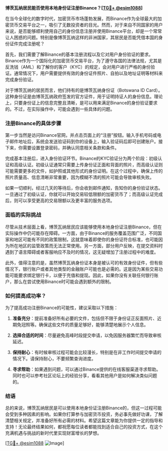 **博茨瓦纳居民能否使用本地身份证注册Binance？[[TG💪+ @esim1088](https://t.me/s/esim1088)]**

在当今全球化的数字时代，加密货币市场蓬勃发展，而Binance作为全球最大的加密货币交易平台之一，吸引了无数投资者的目光。然而，对于来自不同国家的用户来说，是否能够顺利使用自己的身份信息注册并使用Binance平台，却是一个常常让人困惑的问题。特别是像博茨瓦纳这样的非洲国家，其居民是否能凭借本国的身份证件完成注册呢？

首先，我们需要了解Binance的基本注册流程以及它对用户身份验证的要求。Binance作为一个国际化的加密货币交易平台，为了遵守各国的法律法规，尤其是反洗钱（AML）和了解你的客户（KYC）的规定，会对用户进行严格的身份验证。通常情况下，用户需要提供有效的身份证件照片、自拍以及地址证明等材料来完成身份验证。

对于博茨瓦纳的居民而言，他们持有的是博茨瓦纳身份证（Botswana ID Card）。这种身份证是由博茨瓦纳政府签发的官方证件，用于证明持证人的身份信息。理论上，只要身份证上的信息完整且清晰，是可以用来满足Binance的身份验证要求的。不过，在实际操作中，可能会遇到一些具体的问题。

### 注册Binance的具体步骤

第一步当然是访问Binance官网，并点击页面上的“注册”按钮。输入手机号码或电子邮件地址后，系统会发送验证码到你的设备上，输入验证码后即可创建账户。接下来，你需要设置登录密码，并确认同意相关条款和条件。

完成基本注册后，进入身份验证环节。Binance的KYC验证分为两个阶段：初级认证和高级认证。初级认证通常只需要上传身份证正面和背面的照片，而高级认证则可能需要更多的文件，如护照或其他形式的身份证明。在这个过程中，确保上传的照片质量高、信息清晰非常重要，因为模糊不清的照片可能会导致审核失败。

如果一切顺利，经过几天的等待后，你会收到邮件通知，告知你的身份验证状态。一旦通过了初级认证，你就可以开始交易较低限额的加密货币了；而高级认证完成后，则可以享受更高的交易限额以及更丰富的服务选项。

### 面临的实际挑战

尽管从技术层面上看，博茨瓦纳居民应该能够使用本地身份证注册Binance，但在实际操作中仍可能存在障碍。一方面，由于Binance的服务覆盖范围广泛，不同国家和地区可能有不同的政策限制，这就意味着即使你的身份证符合标准，也可能因为所在地区的监管政策而无法正常使用。另一方面，部分用户反映，在提交资料时遇到了语言障碍或者客服响应不及时的情况，这无疑增加了注册过程中的难度。

此外，值得注意的是，虽然博茨瓦纳身份证本身是被认可的有效身份证件，但有些情况下，银行账户或者其他类型的金融账户可能也是必需的。这是因为某些交易功能可能要求绑定银行卡，以便于充值和提现。因此，如果你没有关联任何银行账户，那么在尝试使用Binance时可能会遇到额外的限制。

### 如何提高成功率？

为了提高成功注册Binance的可能性，建议采取以下措施：

1. **准备充分**：提前准备好所有必要的文件，包括但不限于身份证正反面照片、近期免冠照等。确保这些文件的质量足够好，能够清楚地展示个人信息。
   
2. **选择合适的时间**：尽量避免高峰时段提交申请，以免因服务器繁忙而导致审核延迟。

3. **保持耐心**：有时候审核过程可能会比较漫长，特别是在非工作时间提交申请的情况下。请保持耐心，不要频繁查询进度。

4. **寻求帮助**：如果遇到问题，可以通过Binance提供的在线客服渠道寻求帮助。同时也可以参考社区论坛上的经验分享，看看其他用户是如何解决类似问题的。

### 结语

总的来说，博茨瓦纳居民是可以使用本地身份证注册Binance的，但这一过程可能会受到多种因素的影响。如果你打算参与加密货币投资，务必事先做好功课，了解清楚相关规定，并准备好所有必需的材料。希望这篇文章能为你提供一定的指导和支持！无论最终结果如何，都祝愿每位读者都能找到适合自己的投资方式，在这个充满机遇与挑战的新时代里实现财富增长的梦想。

[[TG💪+ @esim1088](https://t.me/s/esim1088) ![Image](https://i.postimg.cc/4NQfJmqS/Snipaste-2025-05-13-00-14-12.png)]